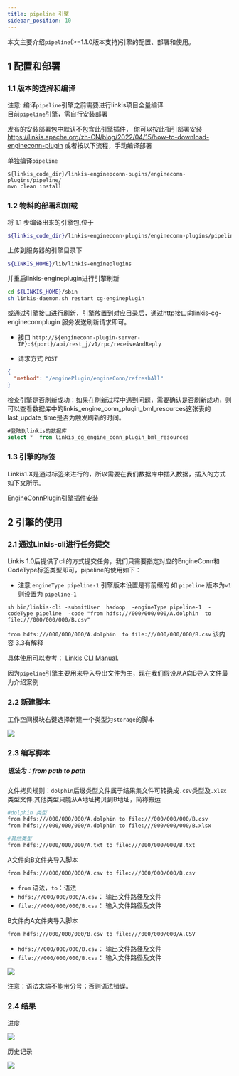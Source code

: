 ```yaml
---
title: pipeline 引擎
sidebar_position: 10
---
```


本文主要介绍`pipeline`(>=1.1.0版本支持)引擎的配置、部署和使用。


## 1 配置和部署

### 1.1 版本的选择和编译
注意: 编译`pipeline`引擎之前需要进行linkis项目全量编译  
目前`pipeline`引擎，需自行安装部署

发布的安装部署包中默认不包含此引擎插件，
你可以按此指引部署安装 https://linkis.apache.org/zh-CN/blog/2022/04/15/how-to-download-engineconn-plugin
或者按以下流程，手动编译部署

单独编译`pipeline`

```
${linkis_code_dir}/linkis-enginepconn-pugins/engineconn-plugins/pipeline/
mvn clean install
```

### 1.2 物料的部署和加载

将 1.1 步编译出来的引擎包,位于

```bash
${linkis_code_dir}/linkis-engineconn-plugins/engineconn-plugins/pipeline/target/out/pipeline
```
上传到服务器的引擎目录下

```bash 
${LINKIS_HOME}/lib/linkis-engineplugins
```

并重启linkis-engineplugin进行引擎刷新
```bash
cd ${LINKIS_HOME}/sbin
sh linkis-daemon.sh restart cg-engineplugin
```
或通过引擎接口进行刷新，引擎放置到对应目录后，通过http接口向linkis-cg-engineconnplugin 服务发送刷新请求即可。

- 接口 `http://${engineconn-plugin-server-IP}:${port}/api/rest_j/v1/rpc/receiveAndReply`

- 请求方式 `POST`

```json
{
  "method": "/enginePlugin/engineConn/refreshAll"
}
```
检查引擎是否刷新成功：如果在刷新过程中遇到问题，需要确认是否刷新成功，则可以查看数据库中的linkis_engine_conn_plugin_bml_resources这张表的last_update_time是否为触发刷新的时间。

```sql
#登陆到linkis的数据库 
select *  from linkis_cg_engine_conn_plugin_bml_resources
```

### 1.3 引擎的标签

Linkis1.X是通过标签来进行的，所以需要在我们数据库中插入数据，插入的方式如下文所示。

[EngineConnPlugin引擎插件安装](../deployment/engine_conn_plugin_installation) 


## 2 引擎的使用

### 2.1 通过Linkis-cli进行任务提交

Linkis 1.0后提供了cli的方式提交任务，我们只需要指定对应的EngineConn和CodeType标签类型即可，pipeline的使用如下：
- 注意 `engineType pipeline-1` 引擎版本设置是有前缀的  如 `pipeline` 版本为`v1` 则设置为 `pipeline-1`
```shell
sh bin/linkis-cli -submitUser  hadoop  -engineType pipeline-1  -codeType pipeline  -code "from hdfs:///000/000/000/A.dolphin  to file:///000/000/000/B.csv"
```
`from hdfs:///000/000/000/A.dolphin  to file:///000/000/000/B.csv` 该内容 3.3有解释

具体使用可以参考： [Linkis CLI Manual](user_guide/linkiscli_manual.md).


因为`pipeline`引擎主要用来导入导出文件为主，现在我们假设从A向B导入文件最为介绍案例

### 2.2 新建脚本 
工作空间模块右键选择新建一个类型为`storage`的脚本

![](/Images-zh/EngineConnNew/new_pipeline_script.png)

### 2.3 编写脚本

##### 语法为：from path to path 

文件拷贝规则：`dolphin`后缀类型文件属于结果集文件可转换成`.csv`类型及`.xlsx`类型文件,其他类型只能从A地址拷贝到B地址，简称搬运

```bash
#dolphin 类型
from hdfs:///000/000/000/A.dolphin to file:///000/000/000/B.csv
from hdfs:///000/000/000/A.dolphin to file:///000/000/000/B.xlsx

#其他类型
from hdfs:///000/000/000/A.txt to file:///000/000/000/B.txt
```


A文件向B文件夹导入脚本 
```bash
from hdfs:///000/000/000/A.csv to file:///000/000/000/B.csv
```
- `from` 语法，`to`：语法
- `hdfs:///000/000/000/A.csv`： 输出文件路径及文件
- `file:///000/000/000/B.csv`： 输入文件路径及文件

B文件向A文件夹导入脚本
```bash
from hdfs:///000/000/000/B.csv to file:///000/000/000/A.CSV
```
- `hdfs:///000/000/000/B.csv`： 输出文件路径及文件
- `file:///000/000/000/B.csv`： 输入文件路径及文件

![](/Images-zh/EngineConnNew/to_write.png)

注意：语法末端不能带分号；否则语法错误。

### 2.4 结果
进度 

![](/Images-zh/EngineConnNew/job_state.png)

历史记录

![](/Images-zh/EngineConnNew/historical_information.png)
